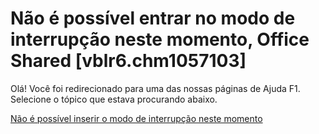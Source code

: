 
# Não é possível entrar no modo de interrupção neste momento, Office Shared [vblr6.chm1057103]

Olá! Você foi redirecionado para uma das nossas páginas de Ajuda F1. Selecione o tópico que estava procurando abaixo.

[Não é possível inserir o modo de interrupção neste momento](http://msdn.microsoft.com/library/0abba233-b7b3-8115-7575-4cde9361dc50%28Office.15%29.aspx)
